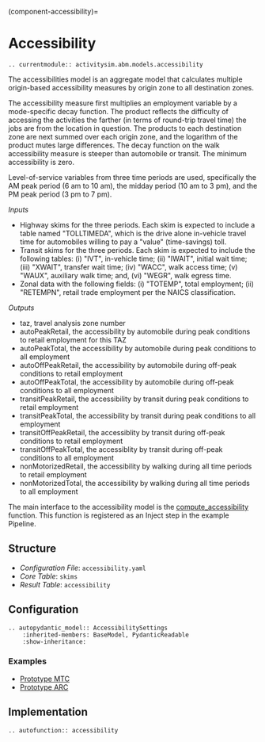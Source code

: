 (component-accessibility)=
# Accessibility

```{eval-rst}
.. currentmodule:: activitysim.abm.models.accessibility
```

The accessibilities model is an aggregate model that calculates multiple origin-based accessibility
measures by origin zone to all destination zones.

The accessibility measure first multiplies an employment variable by a mode-specific decay function.  The
product reflects the difficulty of accessing the activities the farther (in terms of round-trip travel time)
the jobs are from the location in question. The products to each destination zone are next summed over
each origin zone, and the logarithm of the product mutes large differences.  The decay function on
the walk accessibility measure is steeper than automobile or transit.  The minimum accessibility is zero.

Level-of-service variables from three time periods are used, specifically the AM peak period (6 am to 10 am), the
midday period (10 am to 3 pm), and the PM peak period (3 pm to 7 pm).

*Inputs*

* Highway skims for the three periods.  Each skim is expected to include a table named "TOLLTIMEDA", which is the drive alone in-vehicle travel time for automobiles willing to pay a "value" (time-savings) toll.
* Transit skims for the three periods.  Each skim is expected to include the following tables: (i) "IVT", in-vehicle time; (ii) "IWAIT", initial wait time; (iii) "XWAIT", transfer wait time; (iv) "WACC", walk access time; (v) "WAUX", auxiliary walk time; and, (vi) "WEGR", walk egress time.
* Zonal data with the following fields: (i) "TOTEMP", total employment; (ii) "RETEMPN", retail trade employment per the NAICS classification.

*Outputs*

* taz, travel analysis zone number
* autoPeakRetail, the accessibility by automobile during peak conditions to retail employment for this TAZ
* autoPeakTotal, the accessibility by automobile during peak conditions to all employment
* autoOffPeakRetail, the accessibility by automobile during off-peak conditions to retail employment
* autoOffPeakTotal, the accessibility by automobile during off-peak conditions to all employment
* transitPeakRetail, the accessibility by transit during peak conditions to retail employment
* transitPeakTotal, the accessibility by transit during peak conditions to all employment
* transitOffPeakRetail, the accessiblity by transit during off-peak conditions to retail employment
* transitOffPeakTotal, the accessiblity by transit during off-peak conditions to all employment
* nonMotorizedRetail, the accessibility by walking during all time periods to retail employment
* nonMotorizedTotal, the accessibility by walking during all time periods to all employment

The main interface to the accessibility model is the
[compute_accessibility](activitysim.abm.models.accessibility.compute_accessibility)
function.  This function is registered as an Inject step in the example Pipeline.

## Structure

- *Configuration File*: `accessibility.yaml`
- *Core Table*: `skims`
- *Result Table*: `accessibility`


## Configuration

```{eval-rst}
.. autopydantic_model:: AccessibilitySettings
    :inherited-members: BaseModel, PydanticReadable
    :show-inheritance:
```

### Examples

- [Prototype MTC](https://github.com/ActivitySim/activitysim/blob/main/activitysim/examples/prototype_mtc/configs/accessibility.yaml)
- [Prototype ARC](https://github.com/ActivitySim/activitysim/blob/main/activitysim/examples/prototype_arc/configs/accessibility.yaml)


## Implementation

```{eval-rst}
.. autofunction:: accessibility
```
